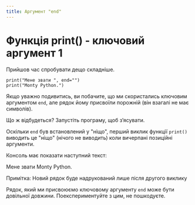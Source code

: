 ```yaml
---
title: Аргумент "end"
---
```


# Функція print() - ключовий аргумент 1
Прийшов час спробувати дещо складніше.

``` { .yaml .copy }
print("Мене звати ", end="")
print("Monty Python.")
```

Якщо уважно подивитись, ви побачите, що ми скористались ключовим аргументом `end`, але рядок йому присвоїли порожній (він взагалі не має символів).

Що ж відбудеться? Запустіть програму, щоб зʼясувати.

Оскільки `end` був встановлений у "ніщо", перший виклик функції `print()` виводить це "ніщо" (нічого не виводить) коли вичерпані позиційні аргументи.

Консоль має показати наступний текст:

Мене звати Monty Python.

Примітка: Новий рядок буде надрукований лише після другого виклику

Рядок, який ми присвоюємо ключовому аргументу `end` може бути довільної довжини. Поекспериментуйте з цим, не пошкодуєте.
